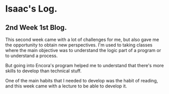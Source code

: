 # Isaac's Log.

## 2nd Week 1st Blog. 

This second week came with a lot of challenges for me, but also gave me the opportunity to obtain new perspectives. 
I'm used to taking classes where the main objective was to understand the logic part of a program or to 
understand a process.  

But going into Encora's program helped me to understand that there's more skills to develop than technical stuff. 

One of the main habits that I needed to develop was the habit of reading, and this week came with a lecture to be able
to develop it.

